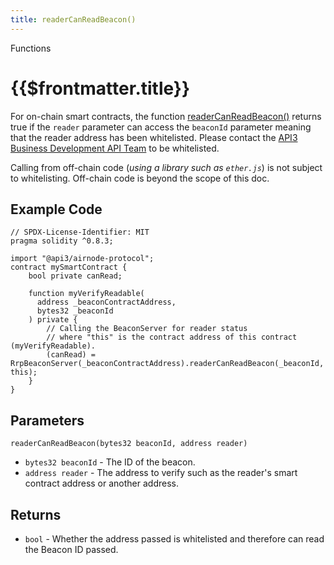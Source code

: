 ```yaml
---
title: readerCanReadBeacon()
---
```


<TitleSpan>Functions</TitleSpan>

# {{$frontmatter.title}}

<TocHeader />
<TOC class="table-of-contents" :include-level="[2,3]" />

For on-chain smart contracts, the function
[readerCanReadBeacon()](https://github.com/api3dao/airnode/blob/master/packages/airnode-protocol/contracts/rrp/requesters/RrpBeaconServer.sol#L309-L320)
returns true if the `reader` parameter can access the `beaconId` parameter
meaning that the reader address has been whitelisted. Please contact the
[API3 Business Development API Team](https://api3.org) to be whitelisted.

Calling from off-chain code (_using a library such as `ether.js`_) is not
subject to whitelisting. Off-chain code is beyond the scope of this doc.

## Example Code

```solidity
// SPDX-License-Identifier: MIT
pragma solidity ^0.8.3;

import "@api3/airnode-protocol";
contract mySmartContract {
    bool private canRead;

    function myVerifyReadable(
      address _beaconContractAddress,
      bytes32 _beaconId
    ) private {
        // Calling the BeaconServer for reader status
        // where "this" is the contract address of this contract (myVerifyReadable).
        (canRead) = RrpBeaconServer(_beaconContractAddress).readerCanReadBeacon(_beaconId, this);
    }
}

```

## Parameters

`readerCanReadBeacon(bytes32 beaconId, address reader)`

- `bytes32 beaconId` - The ID of the beacon.
- `address reader` - The address to verify such as the reader's smart contract
  address or another address.

## Returns

- `bool` - Whether the address passed is whitelisted and therefore can read the
  Beacon ID passed.

